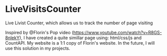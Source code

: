 # LiveVisitsCounter
Live Livist Counter, which allows us to track the number of page visiting

Inspired by @Florin's Pop video (https://www.youtube.com/watch?v=R8GS-8nlekY), I have created a quite simillar page using: html/css/js and CountAPI.
My website is a 1:1 copy of Florin's website. In the future, I will use this solution in my projects.
